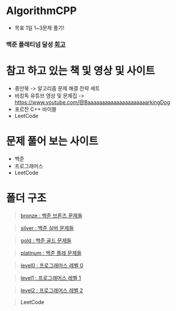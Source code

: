 # AlgorithmCPP

-  목표 1일 1~3문제 풀기!

### 백준 플래티넘 달성 [회고](https://github.com/LSapee/AlgorithmCPP/tree/main/etc)

# 참고 하고 있는 책 및 영상 및 사이트 
-  종만북 -> 알고리즘 문제 해결 전략 세트
-  바킹독 유튜브 영상 및 문제집 -> https://www.youtube.com/@BaaaaaaaaaaaaaaaaaaaaarkingDog
-  포르잔 C++ 바이블
-  LeetCode

# 문제 풀어 보는 사이트
-  백준
-  프로그래머스
-  LeetCode


#  폴더 구조
> <a href="https://github.com/LSapee/AlgorithmCPP/tree/main/boj_bronze">bronze : 백준 브론즈 문제들</a>

> <a href="https://github.com/LSapee/AlgorithmCPP/tree/main/boj_silver">silver : 백준 실버 문제들</a>

> <a href="https://github.com/LSapee/AlgorithmCPP/tree/main/boj_gold">gold : 백준 골드 문제들</a>

> <a href="https://github.com/LSapee/AlgorithmCPP/tree/main/boj_platinum">platinum : 백준 플레 문제들</a>

> <a href="https://github.com/LSapee/AlgorithmCPP/tree/main/level0">level0 : 프로그래머스 레벨 0 </a>

> <a href="https://github.com/LSapee/AlgorithmCPP/tree/main/level01">level1 : 프로그래머스 레벨 1 </a>

> <a href="https://github.com/LSapee/AlgorithmCPP/tree/main/level02">level2 : 프로그래머스 레벨 2 </a>

> <a>LeetCode</a>
